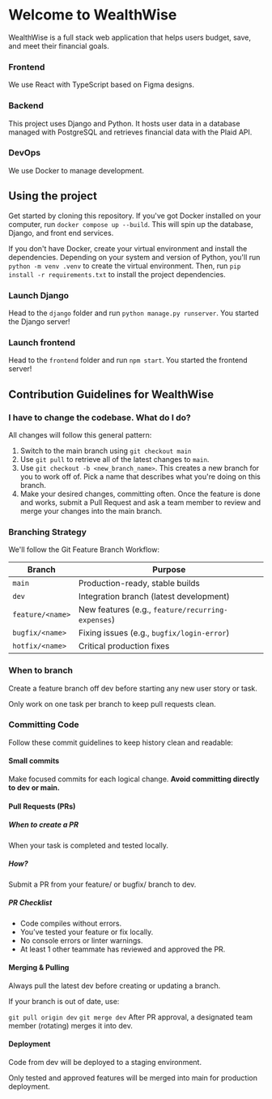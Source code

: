 # Welcome to WealthWise

WealthWise is a full stack web application that helps users budget, save, and meet their financial goals.

### Frontend

We use React with TypeScript based on Figma designs.

### Backend

This project uses Django and Python. It hosts user data in a database managed with PostgreSQL and retrieves financial data with the Plaid API.

### DevOps

We use Docker to manage development.

## Using the project

Get started by cloning this repository. If you've got Docker installed on your computer, run `docker compose up --build`. This will spin up the database, Django, and front end services.

If you don't have Docker, create your virtual environment and install the dependencies. Depending on your system and version of Python, you'll run `python -m venv .venv` to create the virtual environment. Then, run `pip install -r requirements.txt` to install the project dependencies.

### Launch Django

Head to the `django` folder and run `python manage.py runserver`. You started the Django server!

### Launch frontend

Head to the `frontend` folder and run `npm start`. You started the frontend server!

## Contribution Guidelines for WealthWise

### I have to change the codebase. What do I do?
All changes will follow this general pattern:
1. Switch to the main branch using `git checkout main`
2. Use `git pull` to retrieve all of the latest changes to `main`.
3. Use `git checkout -b <new_branch_name>`. This creates a new branch for you to work off of. Pick a name that describes what you're doing on this branch.
4. Make your desired changes, committing often. Once the feature is done and works, submit a Pull Request and ask a team member to review and merge your changes into the main branch.

### Branching Strategy

We'll follow the Git Feature Branch Workflow:

| Branch           | Purpose                                           |
| ---------------- | ------------------------------------------------- |
| `main`           | Production-ready, stable builds                   |
| `dev`            | Integration branch (latest development)           |
| `feature/<name>` | New features (e.g., `feature/recurring-expenses`) |
| `bugfix/<name>`  | Fixing issues (e.g., `bugfix/login-error`)        |
| `hotfix/<name>`  | Critical production fixes                         |

### When to branch

Create a feature branch off dev before starting any new user story or task.

Only work on one task per branch to keep pull requests clean.

### Committing Code

Follow these commit guidelines to keep history clean and readable:

#### Small commits

Make focused commits for each logical change. **Avoid committing directly to dev or main.**

#### Pull Requests (PRs)

##### When to create a PR

When your task is completed and tested locally.

##### How?

Submit a PR from your feature/ or bugfix/ branch to dev.

##### PR Checklist

- Code compiles without errors.
- You’ve tested your feature or fix locally.
- No console errors or linter warnings.
- At least 1 other teammate has reviewed and approved the PR.

#### Merging & Pulling

Always pull the latest dev before creating or updating a branch.

If your branch is out of date, use:

`git pull origin dev`
`git merge dev`
After PR approval, a designated team member (rotating) merges it into dev.

#### Deployment

Code from dev will be deployed to a staging environment.

Only tested and approved features will be merged into main for production deployment.
